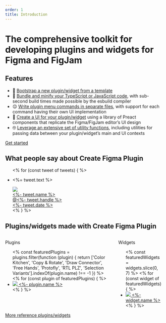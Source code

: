 ```yaml
---
order: 1
title: Introduction
---
```


# The comprehensive toolkit for developing plugins and widgets for Figma and&nbsp;FigJam

## Features

<div>
<ul>
<li class="emoji-list-item"><span class="emoji-list-item__emoji">🤗</span> <span class="emoji-list-item__text"><a href="<%- pagesById['quick-start'].metadata.url %>#bootstrapping-a-new-pluginwidget-from-a-template">Bootstrap a new plugin/widget from a template</a></span></li>
<li class="emoji-list-item"><span class="emoji-list-item__emoji">🤯</span> <span class="emoji-list-item__text"><a href="<%- pagesById['quick-start'].metadata.url %>#building-the-pluginwidget">Bundle and minify your TypeScript or JavaScript code</a>, with sub-second build times made possible by the esbuild compiler</span></li>
<li class="emoji-list-item"><span class="emoji-list-item__emoji">😌</span> <span class="emoji-list-item__text"><a href="<%- pagesById['recipes'].metadata.url %>#specifying-multiple-commands-in-the-plugin-sub-menu">Write plugin menu commands in separate files</a>, with support for each command having their own UI implementation</span></li>
<li class="emoji-list-item"><span class="emoji-list-item__emoji">🤩</span> <span class="emoji-list-item__text"><a href="<%- pagesById['ui'].metadata.url %>#using-the-preact-component-library">Create a UI for your plugin/widget</a> using a library of Preact components that replicate the Figma/FigJam editor’s UI design</span></li>
<li class="emoji-list-item"><span class="emoji-list-item__emoji">🤓</span> <span class="emoji-list-item__text"><a href="<%- pagesById['utilities'].metadata.url %>">Leverage an extensive set of utility functions</a>, including utilities for passing data between your plugin/widget’s main and UI contexts</span></li>
</ul>
</div>

<div class="button">
<a href="<%- pagesById['quick-start'].metadata.url %>">Get started</a>
</div>

## What people say about Create&nbsp;Figma&nbsp;Plugin

<div>
<ul>
<% for (const tweet of tweets) { %>
<li class="tweet">
<p class="tweet__text"><%= tweet.text %></p>
<div class="tweet__meta">
<div class="tweet__author">
<a href="https://twitter.com/<%- tweet.handle %>">
<div class="image"><img src="<%- tweet.profilePhoto %>" /></div>
<div class="tweet__name"><%- tweet.name %></div>
<div class="tweet__handle">@<%- tweet.handle %></div>
</a>
</div>
<div class="tweet__date">
<a href="https://twitter.com/<%- tweet.handle %>/status/<%- tweet.id %>"><%- tweet.date %></a>
</div>
</div>
</li>
<% } %>
</ul>
</div>

## Plugins/widgets made with Create&nbsp;Figma&nbsp;Plugin

<div class="columns">
<div class="columns__column">
<p class="muted">Plugins</p>
<ul>
<% const featuredPlugins = plugins.filter(function (plugin) {
return ['Color Kitchen', 'Copy & Rotate', 'Draw Connector', 'Free Hands', 'Protofly', 'RTL PLZ', 'Selection Variants'].indexOf(plugin.name) !== -1
}) %>
<% for (const plugin of featuredPlugins) { %>
<li class="featured-plugin">
<a href="https://figma.com/community/plugin/<%- plugin.id %>" target="_blank" rel="nofollow">
<span class="image"><img src="https://figma.com/community/plugin/<%- plugin.id %>/icon" /></span>
<span class="featured-plugin__name"><%- plugin.name %></span>
</a>
</li>
<% } %>
</ul>
</div>
<div class="columns__column">
<p class="muted">Widgets</p>
<ul>
<% const featuredWidgets = widgets.slice(0, 7) %>
<% for (const widget of featuredWidgets) { %>
<li class="featured-plugin">
<a href="https://figma.com/community/widget/<%- widget.id %>" target="_blank" rel="nofollow">
<span class="image"><img src="https://figma.com/community/widget/<%- widget.id %>/icon" /></span>
<span class="featured-plugin__name"><%- widget.name %></span>
</a>
</li>
<% } %>
</ul>
</div>
</div>

<div class="button">
<a href="<%- pagesById['reference-plugins-and-widgets'].metadata.url %>">More reference plugins/widgets</a>
</div>
